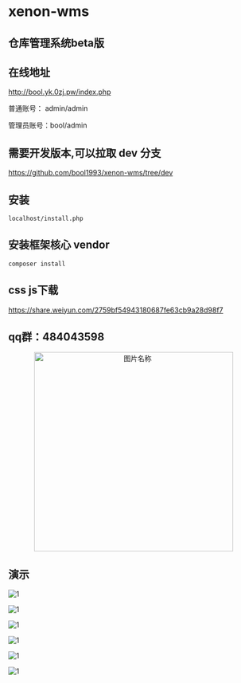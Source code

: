 # xenon-wms

## 仓库管理系统beta版


## 在线地址 

http://bool.yk.0zj.pw/index.php

普通账号： admin/admin   

管理员账号：bool/admin


## 需要开发版本,可以拉取 dev 分支

https://github.com/bool1993/xenon-wms/tree/dev


## 安装
	
	localhost/install.php

## 安装框架核心 vendor

	composer install


## css js下载

https://share.weiyun.com/2759bf54943180687fe63cb9a28d98f7


## qq群：484043598

<div  align="center">    
  <img src="./demo/QQ图片20171230143517.jpg" width = "400" alt="图片名称" align=center />
</div>


## 演示

![1](./demo/20171229163116.png)

![1](./demo/20171229163127.png)

![1](./demo/20171229163140.png)

![1](./demo/20171229185301.png)

![1](./demo/20171230124816.png)

![1](./demo/20171230124819.png)


